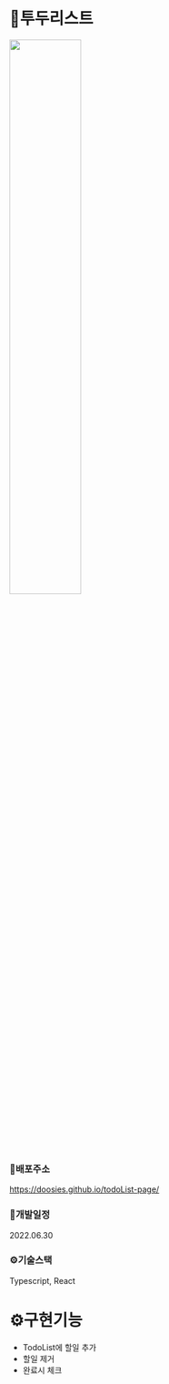 # 📌투두리스트
<img src="https://user-images.githubusercontent.com/43428643/176632218-823b118e-7a82-4b50-b61a-373dc3fd237a.gif" width="50%" height="50%">

### 📍배포주소 
https://doosies.github.io/todoList-page/  

### 📆개발일정 
2022.06.30

### ⚙️기술스택 
Typescript, React

# ⚙️구현기능
- TodoList에 할일 추가
- 할일 제거
- 완료시 체크
